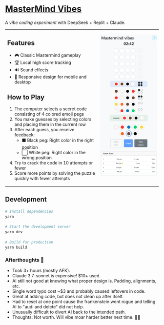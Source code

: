 # [MasterMind Vibes](https://fatbattk.github.io/game-mastermind/)

A _vibe coding experiment_ with DeepSeek + Replit + Claude.

<table>
<tr><td valign="top">

## Features

- 🎮 Classic Mastermind gameplay
- 🏆 Local high score tracking
- 🔊 Sound effects
- 📱 Responsive design for mobile and desktop

## How to Play

1. The computer selects a secret code consisting of 4 colored emoji pegs
2. You make guesses by selecting colors and placing them in the current row
3. After each guess, you receive feedback:
   - ⬛ Black peg: Right color in the right position
   - ⬜ White peg: Right color in the wrong position
4. Try to crack the code in 10 attempts or fewer
5. Score more points by solving the puzzle quickly with fewer attempts
</td><td valign="top">

![MasterMind Vibes](src/assets/screenshot.png)

</td></tr>
</table>

## Development

```bash
# Install dependencies
yarn

# Start the development server
yarn dev

# Build for production
yarn build
```

### Afterthoughts 💭

- Took 3+ hours (mostly AFK).
- Claude 3.7-sonnet is expensive! $10+ used.
- AI still not good at knowing what proper design is. Padding, alignments, etc.
- Single word typo cost ~$3 and probably caused leftovers in code.
- Great at adding code, but does not clean up after itself.
- Had to reset at one point cause the frankenstein went rogue and telling AI to "audi and delete" did not help.
- Unusually difficult to divert AI back to the intended path.
- Thoughts: Not worth. Will vibe moar harder better next time. 💪🏻
